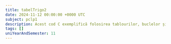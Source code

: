 ```yaml
---
title: tabelTrigo2
date: 2024-11-12 00:00:00 +0000 UTC
subject: pclp1
description: Acest cod C exemplifică folosirea tablourilor, buclelor și funcțiilor matematice (`sin`) din `math.h`. Prezintă calculul valorilor trigonometrice, conversia grade-radiani și formatarea afișării datelor.
tags: []
uniYearAndSemester: 11
---
```


